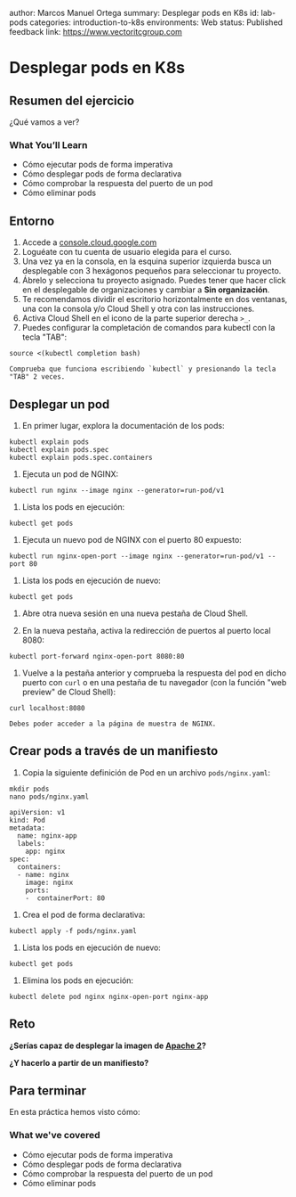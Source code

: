 author: Marcos Manuel Ortega
summary: Desplegar pods en K8s
id: lab-pods
categories: introduction-to-k8s
environments: Web
status: Published
feedback link: https://www.vectoritcgroup.com

# Desplegar pods en K8s

## Resumen del ejercicio

¿Qué vamos a ver?

### What You’ll Learn 
- Cómo ejecutar pods de forma imperativa
- Cómo desplegar pods de forma declarativa
- Cómo comprobar la respuesta del puerto de un pod
- Cómo eliminar pods

## Entorno
1. Accede a [console.cloud.google.com](https://console.cloud.google.com)
2. Loguéate con tu cuenta de usuario elegida para el curso.
3. Una vez ya en la consola, en la esquina superior izquierda busca un desplegable con 3 hexágonos pequeños para seleccionar tu proyecto.
4. Ábrelo y selecciona tu proyecto asignado. Puedes tener que hacer click en el desplegable de organizaciones y cambiar a **Sin organización**.
5. Te recomendamos dividir el escritorio horizontalmente en dos ventanas, una con la consola y/o Cloud Shell y otra con las instrucciones.
6. Activa Cloud Shell en el icono de la parte superior derecha `>_`.
7. Puedes configurar la completación de comandos para kubectl con la tecla "TAB":
```
source <(kubectl completion bash)
```

    Comprueba que funciona escribiendo `kubectl` y presionando la tecla "TAB" 2 veces.

## Desplegar un pod
1. En primer lugar, explora la documentación de los pods:
```
kubectl explain pods
kubectl explain pods.spec
kubectl explain pods.spec.containers
```

1. Ejecuta un pod de NGINX:
```
kubectl run nginx --image nginx --generator=run-pod/v1
```

1. Lista los pods en ejecución:
```
kubectl get pods
```

1. Ejecuta un nuevo pod de NGINX con el puerto 80 expuesto:
```
kubectl run nginx-open-port --image nginx --generator=run-pod/v1 --port 80
```

1. Lista los pods en ejecución de nuevo:
```
kubectl get pods
```

1. Abre otra nueva sesión en una nueva pestaña de Cloud Shell.

1. En la nueva pestaña, activa la redirección de puertos al puerto local 8080:
```
kubectl port-forward nginx-open-port 8080:80
```

1. Vuelve a la pestaña anterior y comprueba la respuesta del pod en dicho puerto con `curl` o en una pestaña de tu navegador (con la función "web preview" de Cloud Shell):
```
curl localhost:8080
```

    Debes poder acceder a la página de muestra de NGINX.

## Crear pods a través de un manifiesto

1. Copia la siguiente definición de Pod en un archivo `pods/nginx.yaml`:
```
mkdir pods
nano pods/nginx.yaml
```

```
apiVersion: v1
kind: Pod
metadata:
  name: nginx-app
  labels:
    app: nginx
spec:
  containers:
  - name: nginx
    image: nginx
    ports:
    -  containerPort: 80
```

1. Crea el pod de forma declarativa:
```
kubectl apply -f pods/nginx.yaml
```

1. Lista los pods en ejecución de nuevo:
```
kubectl get pods
```

1. Elimina los pods en ejecución:
```
kubectl delete pod nginx nginx-open-port nginx-app
```

## Reto
**¿Serías capaz de desplegar la imagen de [Apache 2](https://hub.docker.com/_/httpd)?**

**¿Y hacerlo a partir de un manifiesto?**

## Para terminar

En esta práctica hemos visto cómo:

### What we've covered
- Cómo ejecutar pods de forma imperativa
- Cómo desplegar pods de forma declarativa
- Cómo comprobar la respuesta del puerto de un pod
- Cómo eliminar pods
